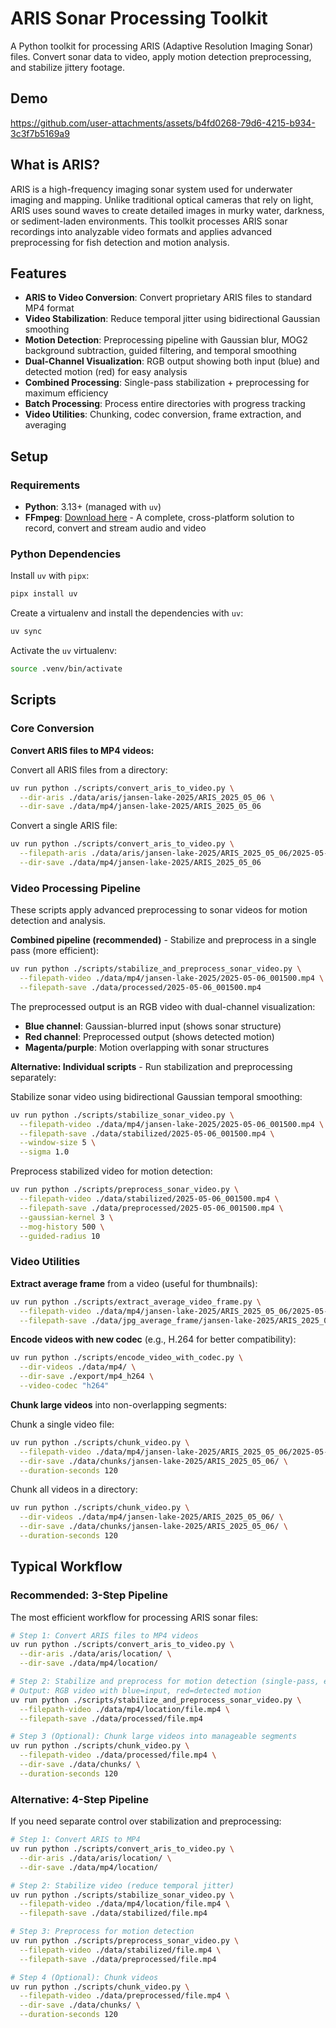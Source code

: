 # ARIS Sonar Processing Toolkit

A Python toolkit for processing ARIS (Adaptive Resolution Imaging Sonar) files. Convert sonar data to video, apply motion detection preprocessing, and stabilize jittery footage.

## Demo

https://github.com/user-attachments/assets/b4fd0268-79d6-4215-b934-3c3f7b5169a9

## What is ARIS?

ARIS is a high-frequency imaging sonar system used for underwater imaging and mapping. Unlike traditional optical cameras that rely on light, ARIS uses sound waves to create detailed images in murky water, darkness, or sediment-laden environments. This toolkit processes ARIS sonar recordings into analyzable video formats and applies advanced preprocessing for fish detection and motion analysis.

## Features

- **ARIS to Video Conversion**: Convert proprietary ARIS files to standard MP4 format
- **Video Stabilization**: Reduce temporal jitter using bidirectional Gaussian smoothing
- **Motion Detection**: Preprocessing pipeline with Gaussian blur, MOG2 background subtraction, guided filtering, and temporal smoothing
- **Dual-Channel Visualization**: RGB output showing both input (blue) and detected motion (red) for easy analysis
- **Combined Processing**: Single-pass stabilization + preprocessing for maximum efficiency
- **Batch Processing**: Process entire directories with progress tracking
- **Video Utilities**: Chunking, codec conversion, frame extraction, and averaging

## Setup

### Requirements

- **Python**: 3.13+ (managed with `uv`)
- **FFmpeg**: [Download here](https://www.ffmpeg.org/) - A complete, cross-platform solution to record, convert and stream audio and video

### Python Dependencies

Install `uv` with `pipx`:

```sh
pipx install uv
```

Create a virtualenv and install the dependencies with `uv`:

```sh
uv sync
```

Activate the `uv` virtualenv:

```sh
source .venv/bin/activate
```

## Scripts

### Core Conversion

**Convert ARIS files to MP4 videos:**

Convert all ARIS files from a directory:

```bash
uv run python ./scripts/convert_aris_to_video.py \
  --dir-aris ./data/aris/jansen-lake-2025/ARIS_2025_05_06 \
  --dir-save ./data/mp4/jansen-lake-2025/ARIS_2025_05_06
```

Convert a single ARIS file:

```bash
uv run python ./scripts/convert_aris_to_video.py \
  --filepath-aris ./data/aris/jansen-lake-2025/ARIS_2025_05_06/2025-05-06_000000.aris \
  --dir-save ./data/mp4/jansen-lake-2025/ARIS_2025_05_06
```

### Video Processing Pipeline

These scripts apply advanced preprocessing to sonar videos for motion detection and analysis.

**Combined pipeline (recommended)** - Stabilize and preprocess in a single pass (more efficient):

```bash
uv run python ./scripts/stabilize_and_preprocess_sonar_video.py \
  --filepath-video ./data/mp4/jansen-lake-2025/2025-05-06_001500.mp4 \
  --filepath-save ./data/processed/2025-05-06_001500.mp4
```

The preprocessed output is an RGB video with dual-channel visualization:
- **Blue channel**: Gaussian-blurred input (shows sonar structure)
- **Red channel**: Preprocessed output (shows detected motion)
- **Magenta/purple**: Motion overlapping with sonar structures

**Alternative: Individual scripts** - Run stabilization and preprocessing separately:

Stabilize sonar video using bidirectional Gaussian temporal smoothing:

```bash
uv run python ./scripts/stabilize_sonar_video.py \
  --filepath-video ./data/mp4/jansen-lake-2025/2025-05-06_001500.mp4 \
  --filepath-save ./data/stabilized/2025-05-06_001500.mp4 \
  --window-size 5 \
  --sigma 1.0
```

Preprocess stabilized video for motion detection:

```bash
uv run python ./scripts/preprocess_sonar_video.py \
  --filepath-video ./data/stabilized/2025-05-06_001500.mp4 \
  --filepath-save ./data/preprocessed/2025-05-06_001500.mp4 \
  --gaussian-kernel 3 \
  --mog-history 500 \
  --guided-radius 10
```

### Video Utilities

**Extract average frame** from a video (useful for thumbnails):

```bash
uv run python ./scripts/extract_average_video_frame.py \
  --filepath-video ./data/mp4/jansen-lake-2025/ARIS_2025_05_06/2025-05-06_233000.mp4 \
  --filepath-save ./data/jpg_average_frame/jansen-lake-2025/ARIS_2025_05_06/2025-05-06_233000.jpg
```

**Encode videos with new codec** (e.g., H.264 for better compatibility):

```bash
uv run python ./scripts/encode_video_with_codec.py \
  --dir-videos ./data/mp4/ \
  --dir-save ./export/mp4_h264 \
  --video-codec "h264"
```

**Chunk large videos** into non-overlapping segments:

Chunk a single video file:

```bash
uv run python ./scripts/chunk_video.py \
  --filepath-video ./data/mp4/jansen-lake-2025/ARIS_2025_05_06/2025-05-06_000000.mp4 \
  --dir-save ./data/chunks/jansen-lake-2025/ARIS_2025_05_06/ \
  --duration-seconds 120
```

Chunk all videos in a directory:

```bash
uv run python ./scripts/chunk_video.py \
  --dir-videos ./data/mp4/jansen-lake-2025/ARIS_2025_05_06/ \
  --dir-save ./data/chunks/jansen-lake-2025/ARIS_2025_05_06/ \
  --duration-seconds 120
```

## Typical Workflow

### Recommended: 3-Step Pipeline

The most efficient workflow for processing ARIS sonar files:

```bash
# Step 1: Convert ARIS files to MP4 videos
uv run python ./scripts/convert_aris_to_video.py \
  --dir-aris ./data/aris/location/ \
  --dir-save ./data/mp4/location/

# Step 2: Stabilize and preprocess for motion detection (single-pass, efficient)
# Output: RGB video with blue=input, red=detected motion
uv run python ./scripts/stabilize_and_preprocess_sonar_video.py \
  --filepath-video ./data/mp4/location/file.mp4 \
  --filepath-save ./data/processed/file.mp4

# Step 3 (Optional): Chunk large videos into manageable segments
uv run python ./scripts/chunk_video.py \
  --filepath-video ./data/processed/file.mp4 \
  --dir-save ./data/chunks/ \
  --duration-seconds 120
```

### Alternative: 4-Step Pipeline

If you need separate control over stabilization and preprocessing:

```bash
# Step 1: Convert ARIS to MP4
uv run python ./scripts/convert_aris_to_video.py \
  --dir-aris ./data/aris/location/ \
  --dir-save ./data/mp4/location/

# Step 2: Stabilize video (reduce temporal jitter)
uv run python ./scripts/stabilize_sonar_video.py \
  --filepath-video ./data/mp4/location/file.mp4 \
  --filepath-save ./data/stabilized/file.mp4

# Step 3: Preprocess for motion detection
uv run python ./scripts/preprocess_sonar_video.py \
  --filepath-video ./data/stabilized/file.mp4 \
  --filepath-save ./data/preprocessed/file.mp4

# Step 4 (Optional): Chunk videos
uv run python ./scripts/chunk_video.py \
  --filepath-video ./data/preprocessed/file.mp4 \
  --dir-save ./data/chunks/ \
  --duration-seconds 120
```
